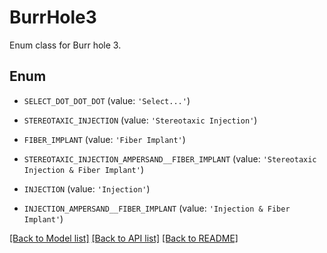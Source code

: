 # BurrHole3

Enum class for Burr hole 3.

## Enum

* `SELECT_DOT_DOT_DOT` (value: `'Select...'`)

* `STEREOTAXIC_INJECTION` (value: `'Stereotaxic Injection'`)

* `FIBER_IMPLANT` (value: `'Fiber Implant'`)

* `STEREOTAXIC_INJECTION_AMPERSAND__FIBER_IMPLANT` (value: `'Stereotaxic Injection & Fiber Implant'`)

* `INJECTION` (value: `'Injection'`)

* `INJECTION_AMPERSAND__FIBER_IMPLANT` (value: `'Injection & Fiber Implant'`)

[[Back to Model list]](../README.md#documentation-for-models) [[Back to API list]](../README.md#documentation-for-api-endpoints) [[Back to README]](../README.md)


